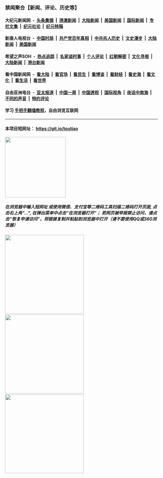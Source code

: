 ### 禁闻聚合【新闻、评论、历史等】

#### 大纪元新闻网 &nbsp;-&nbsp; [头条集锦](indexes/E头条集锦.md?t=02061855) &nbsp;|&nbsp; [港澳新闻](indexes/E港澳新闻.md?t=02061855)  &nbsp;|&nbsp; [大陆新闻](indexes/E大陆新闻.md?t=02061855) &nbsp;|&nbsp; [美国新闻](indexes/E美国新闻.md?t=02061855) &nbsp;|&nbsp; [国际新闻](indexes/E国际新闻.md?t=02061855) &nbsp;|&nbsp; [专栏文集](indexes/E专栏文集.md?t=02061855) &nbsp;|&nbsp; [纪元社论](indexes/E纪元社论.md?t=02061855) &nbsp;|&nbsp; [纪元特稿](indexes/E纪元特稿.md?t=02061855) 

#### 新唐人电视台 &nbsp;-&nbsp; [中国时局](indexes/N中国时局.md?t=02061855) &nbsp;|&nbsp; [共产党百年真相](indexes/N共产党百年真相.md?t=02061855) &nbsp;|&nbsp; [中共杀人历史](indexes/N中共杀人历史.md?t=02061855) &nbsp;|&nbsp; [文史漫步](indexes/N文史漫步.md?t=02061855) &nbsp;|&nbsp; [大陆新闻](indexes/N大陆新闻.md?t=02061855) &nbsp;|&nbsp; [美国新闻](indexes/N美国新闻.md?t=02061855)

#### 希望之声SOH &nbsp;-&nbsp; [热点追踪](indexes/H热点追踪.md?t=02061855) &nbsp;|&nbsp; [名家谈时事](indexes/H名家谈时事.md?t=02061855) &nbsp;|&nbsp; [个人评论](indexes/H个人评论.md?t=02061855)  &nbsp;|&nbsp; [红朝解密](indexes/H红朝解密.md?t=02061855) &nbsp;|&nbsp; [文化寻根](indexes/H文化寻根.md?t=02061855) &nbsp;|&nbsp; [大陆新闻](indexes/H大陆新闻.md?t=02061855) &nbsp;|&nbsp; [港台新闻](indexes/H港台新闻.md?t=02061855)

#### 看中国新闻网 &nbsp;-&nbsp; [看大陆](indexes/S看大陆.md?t=02061855) &nbsp;|&nbsp; [看官场](indexes/S看官场.md?t=02061855) &nbsp;|&nbsp; [看民生](indexes/S看民生.md?t=02061855)  &nbsp;|&nbsp; [看博谈](indexes/S看博谈.md?t=02061855) &nbsp;|&nbsp; [看财经](indexes/S看财经.md?t=02061855) &nbsp;|&nbsp; [看史海](indexes/S看史海.md?t=02061855) &nbsp;|&nbsp; [看文化](indexes/S看文化.md?t=02061855) &nbsp;|&nbsp; [看生活](indexes/S看生活.md?t=02061855) &nbsp;|&nbsp; [看世界](indexes/S看世界.md?t=02061855)

#### 自由亚洲电台 &nbsp;-&nbsp; [亚太报道](indexes/R亚太报道.md?t=02061855) &nbsp;|&nbsp; [中国一周](indexes/R中国一周.md?t=02061855) &nbsp;|&nbsp; [中国透视](indexes/R中国透视.md?t=02061855)  &nbsp;|&nbsp; [国际视角](indexes/R国际视角.md?t=02061855) &nbsp;|&nbsp; [夜话中南海](indexes/R夜话中南海.md?t=02061855) &nbsp;|&nbsp; [不同的声音](indexes/R不同的声音.md?t=02061855) &nbsp;|&nbsp; [特约评论](indexes/R特约评论.md?t=02061855)

#### 学习 [手把手翻墙教程](https://github.com/gfw-breaker/guides/wiki)，自由浏览互联网

----

#### 本项目短网址： https://git.io/toutiao
<img src="https://raw.githubusercontent.com/gfw-breaker/banned-news/master/scripts/img/qr.png" width="200px"/>  

##### 在浏览器中输入短网址 或使用微信、支付宝等二维码工具扫描二维码打开页面, 点击右上角"...", 在弹出菜单中点击“在浏览器打开”； 若网页被举报禁止访问，请点击“恢复申请访问”，将链接复制并粘贴到浏览器中打开（请不要使用QQ或360浏览器）

<img src="https://raw.githubusercontent.com/gfw-breaker/banned-news/master/scripts/img/1.png" width="260px"/> &nbsp; <img src="https://raw.githubusercontent.com/gfw-breaker/banned-news/master/scripts/img/2.png" width="260px"/> &nbsp; <img src="https://raw.githubusercontent.com/gfw-breaker/banned-news/master/scripts/img/3.png" width="260px"/>
